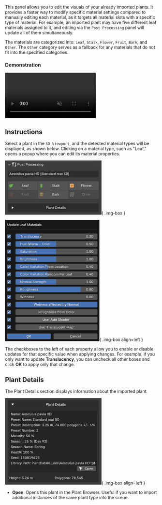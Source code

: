 This panel allows you to edit the visuals of your already imported plants. It provides a faster way to modify specific material settings compared to manually editing each material, as it targets all material slots with a specific type of material. For example, an imported plant may have five different leaf materials assigned to it, and editing via the `Post Processing` panel will update all of them simultaneously.

The materials are categorized into: `Leaf`, `Stalk`, `Flower`, `Fruit`, `Bark`, and `Other`. The `Other` category serves as a fallback for any materials that do not fit into the specified categories.


### Demonstration

<video loop muted controls>
    <source src="../../videos/postprocessing.mp4" type="video/mp4">
    Your browser does not support the video tag.
</video>


## Instructions

Select a plant in the `3D Viewport`, and the detected material types will be displayed, as shown below. Clicking on a material type, such as "Leaf," opens a popup where you can edit its material properties.

![Post Processing](../images/post-processing.webp){ .img-box }

![Post Processing](../images/post-processing_leaf-example.webp){ .img-box align=left }

The checkboxes to the left of each property allow you to enable or disable updates for that specific value when applying changes. For example, if you only want to update **Translucency**, you can uncheck all other boxes and click **OK** to apply only that change.

<div style="clear:both"></div>


## Plant Details

The Plant Details section displays information about the imported plant.

![Post Processing](../images/post-processing_plant-details.webp){ .img-box align=left }

- **Open**: Opens this plant in the Plant Browser. Useful if you want to import additional instances of the same plant type into the scene.